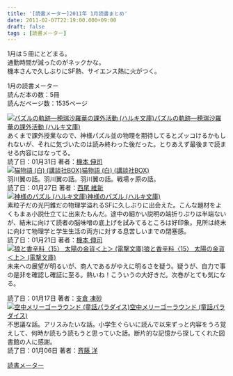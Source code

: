 ```yaml
---
title: '[読書メーター]2011年 1月読書まとめ'
date: 2011-02-07T22:19:00.000+09:00
draft: false
tags : [読書メーター]
---
```


1月は５冊にとどまる。  
通勤時間が減ったのがネックかな。  
機本さんで久しぶりにSF熱、サイエンス熱に火がつく。  
  
  
1月の読書メーター  
読んだ本の数：5冊  
読んだページ数：1535ページ  
  
[![パズルの軌跡―穂瑞沙羅華の課外活動 (ハルキ文庫)](http://ecx.images-amazon.com/images/I/51qvQCqqSVL._SL75_.jpg)](http://book.akahoshitakuya.com/cmt/9616158 "パズルの軌跡―穂瑞沙羅華の課外活動 (ハルキ文庫)")[パズルの軌跡―穂瑞沙羅華の課外活動 (ハルキ文庫)](http://book.akahoshitakuya.com/cmt/9616158 "パズルの軌跡―穂瑞沙羅華の課外活動 (ハルキ文庫)")  
あくまで課外授業なので、神様パズル並の物理を期待してるとズッコけるかもしれないが、それに気づいたのは読み終わった後だった。とりあえず最後まで読ませる内容にはなってる。  
読了日：01月31日 著者：[機本 伸司](http://book.akahoshitakuya.com/s&q=%E6%A9%9F%E6%9C%AC%20%E4%BC%B8%E5%8F%B8)  
[![猫物語 (白) (講談社BOX)](http://ecx.images-amazon.com/images/I/51wdCFMGNZL._SL75_.jpg)](http://book.akahoshitakuya.com/cmt/9449235 "猫物語 (白) (講談社BOX)")[猫物語 (白) (講談社BOX)](http://book.akahoshitakuya.com/cmt/9449235 "猫物語 (白) (講談社BOX)")  
羽川翼の話。羽川翼の話。羽川翼の話。戦場ヶ原の話。  
読了日：01月27日 著者：[西尾 維新](http://book.akahoshitakuya.com/s&q=%E8%A5%BF%E5%B0%BE%20%E7%B6%AD%E6%96%B0)  
[![神様のパズル (ハルキ文庫)](http://ecx.images-amazon.com/images/I/51XFY15H5ZL._SL75_.jpg)](http://book.akahoshitakuya.com/cmt/9368515 "神様のパズル (ハルキ文庫)")[神様のパズル (ハルキ文庫)](http://book.akahoshitakuya.com/cmt/9368515 "神様のパズル (ハルキ文庫)")  
素粒子だの光円錐だの物理学溢れるSFに久しぶりに出会えた。こんな題材をよくもまぁ小説仕立てに出来たもんだ。途中の細かい説明の端折りぷりは半端ないが、結末に向けて読者の脳味噌の底上げを試みてるところは好印象。見所は終末に向けて物理学と学生生活の両方に対する息苦しいまでの閉塞感。  
読了日：01月21日 著者：[機本 伸司](http://book.akahoshitakuya.com/s&q=%E6%A9%9F%E6%9C%AC%20%E4%BC%B8%E5%8F%B8)  
[![狼と香辛料〈15〉 太陽の金貨＜上＞ (電撃文庫)](http://ecx.images-amazon.com/images/I/51Kq1H-3kXL._SL75_.jpg)](http://book.akahoshitakuya.com/cmt/9305311 "狼と香辛料〈15〉 太陽の金貨＜上＞ (電撃文庫)")[狼と香辛料〈15〉 太陽の金貨＜上＞ (電撃文庫)](http://book.akahoshitakuya.com/cmt/9305311 "狼と香辛料〈15〉 太陽の金貨＜上＞ (電撃文庫)")  
未来への展望が明るいが、商人であるがゆえに明るさを疑う。疑うが、自力で事の是非を確認し確証に至る。熱いね！こういうの大好きだ。次巻がとても気になる。  
  
読了日：01月17日 著者：[支倉 凍砂](http://book.akahoshitakuya.com/s&q=%E6%94%AF%E5%80%89%20%E5%87%8D%E7%A0%82)  
[![空中メリーゴーラウンド (童話パラダイス)](http://g-ec2.images-amazon.com/images/G/09/x-site/icons/no-img-sm.gif)](http://book.akahoshitakuya.com/cmt/9138431 "空中メリーゴーラウンド (童話パラダイス)")[空中メリーゴーラウンド (童話パラダイス)](http://book.akahoshitakuya.com/cmt/9138431 "空中メリーゴーラウンド (童話パラダイス)")  
不思議な話。アリスみたいな話。小学生ぐらいに読んで以来ずっと内容をうろ覚えして、何時か読もう読もうと思っていた話。断片的な記憶から探してくれた図書館の人に感謝。  
読了日：01月06日 著者：[斉藤 洋](http://book.akahoshitakuya.com/s&q=%E6%96%89%E8%97%A4%20%E6%B4%8B)  
  
[読書メーター](http://book.akahoshitakuya.com/)